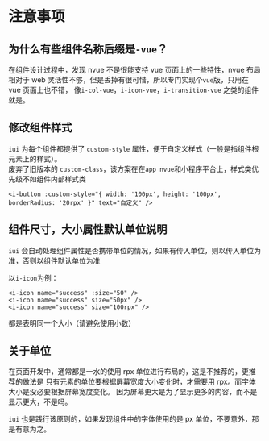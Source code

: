# 注意事项

## 为什么有些组件名称后缀是`-vue`？

在组件设计过程中，发现 nvue 不是很能支持 vue 页面上的一些特性，nvue 布局相对于 web 灵活性不够，但是丢掉有很可惜，所以专门实现个`vue`版，只用在 vue 页面上也不错，
像`i-col-vue`，`i-icon-vue`，`i-transition-vue` 之类的组件就是。

## 修改组件样式

`iui` 为每个组件都提供了 `custom-style` 属性，便于自定义样式（一般是指组件根元素上的样式）。  
废弃了旧版本的 `custom-class`，该方案在在`app nvue`和小程序平台上，样式类优先级不如组件内部样式类

```vue
<i-button :custom-style="{ width: '100px', height: '100px', borderRadius: '20rpx' }" text="自定义" />
```

## 组件尺寸，大小属性默认单位说明

`iui` 会自动处理组件属性是否携带单位的情况，如果有传入单位，则以传入单位为准，否则以组件默认单位为准

以`i-icon`为例：

```
<i-icon name="success" :size="50" />
<i-icon name="success" size="50px" />
<i-icon name="success" size="100rpx" />
```

都是表明同一个大小（请避免使用小数）

## 关于单位

在页面开发中，通常都是一水的使用 rpx 单位进行布局的，这是不推荐的，更推荐的做法是
只有元素的单位要根据屏幕宽度大小变化时，才需要用 rpx。而字体大小是没必要根据屏幕宽度变化。
因为屏幕更大是为了显示更多的内容，而不是显示更大，不是吗。

`iui` 也是践行该原则的，如果发现组件中的字体使用的是 px 单位，不要意外，那是有意为之。
